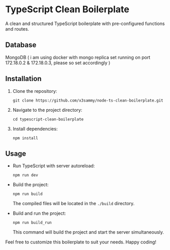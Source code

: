# TypeScript Clean Boilerplate

A clean and structured TypeScript boilerplate with pre-configured functions and routes.

## Database

MongoDB ( i am using docker with mongo replica set running on port 172.18.0.2 & 172.18.0.3, please so set accordingly )

## Installation

1. Clone the repository:

   ```shell
   git clone https://github.com/x3sammy/node-ts-clean-boilerplate.git
   ```

2. Navigate to the project directory:

   ```shell
   cd typescript-clean-boilerplate
   ```

3. Install dependencies:

   ```shell
   npm install
   ```

## Usage

- Run TypeScript with server autoreload:

  ```shell
  npm run dev
  ```

- Build the project:

  ```shell
  npm run build
  ```

  The compiled files will be located in the `./build` directory.

- Build and run the project:

  ```shell
  npm run build_run
  ```

  This command will build the project and start the server simultaneously.

Feel free to customize this boilerplate to suit your needs. Happy coding!
